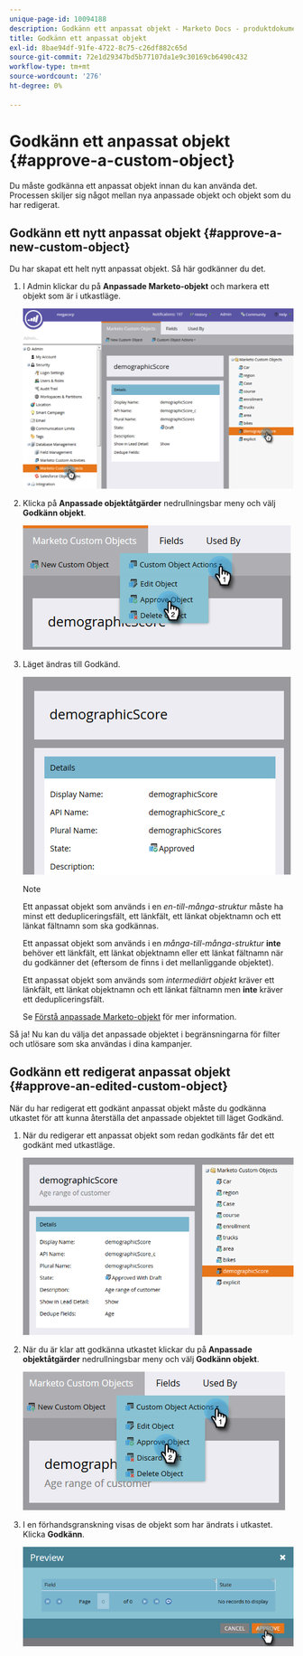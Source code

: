 ```yaml
---
unique-page-id: 10094188
description: Godkänn ett anpassat objekt - Marketo Docs - produktdokumentation
title: Godkänn ett anpassat objekt
exl-id: 8bae94df-91fe-4722-8c75-c26df882c65d
source-git-commit: 72e1d29347bd5b77107da1e9c30169cb6490c432
workflow-type: tm+mt
source-wordcount: '276'
ht-degree: 0%

---
```


# Godkänn ett anpassat objekt {#approve-a-custom-object}

Du måste godkänna ett anpassat objekt innan du kan använda det. Processen skiljer sig något mellan nya anpassade objekt och objekt som du har redigerat.

## Godkänn ett nytt anpassat objekt {#approve-a-new-custom-object}

Du har skapat ett helt nytt anpassat objekt. Så här godkänner du det.

1. I Admin klickar du på **Anpassade Marketo-objekt** och markera ett objekt som är i utkastläge.

   ![](assets/one.png)

1. Klicka på **Anpassade objektåtgärder** nedrullningsbar meny och välj **Godkänn objekt**.

   ![](assets/two.png)

1. Läget ändras till Godkänd.

   ![](assets/three.png)

   >[!NOTE]
   >
   >Ett anpassat objekt som används i en _en-till-många-struktur_ måste ha minst ett dedupliceringsfält, ett länkfält, ett länkat objektnamn och ett länkat fältnamn som ska godkännas.
   >
   >Ett anpassat objekt som används i en _många-till-många-struktur_ **inte** behöver ett länkfält, ett länkat objektnamn eller ett länkat fältnamn när du godkänner det (eftersom de finns i det mellanliggande objektet).
   >
   >Ett anpassat objekt som används som _intermediärt objekt_ kräver ett länkfält, ett länkat objektnamn och ett länkat fältnamn men **inte** kräver ett dedupliceringsfält.
   >
   >Se [Förstå anpassade Marketo-objekt](/help/marketo/product-docs/administration/marketo-custom-objects/understanding-marketo-custom-objects.md) för mer information.

Så ja! Nu kan du välja det anpassade objektet i begränsningarna för filter och utlösare som ska användas i dina kampanjer.

## Godkänn ett redigerat anpassat objekt {#approve-an-edited-custom-object}

När du har redigerat ett godkänt anpassat objekt måste du godkänna utkastet för att kunna återställa det anpassade objektet till läget Godkänd.

1. När du redigerar ett anpassat objekt som redan godkänts får det ett godkänt med utkastläge.

   ![](assets/four.png)

1. När du är klar att godkänna utkastet klickar du på **Anpassade objektåtgärder** nedrullningsbar meny och välj **Godkänn objekt**.

   ![](assets/five-1.png)

1. I en förhandsgranskning visas de objekt som har ändrats i utkastet. Klicka **Godkänn**.

   ![](assets/six-1.png)
